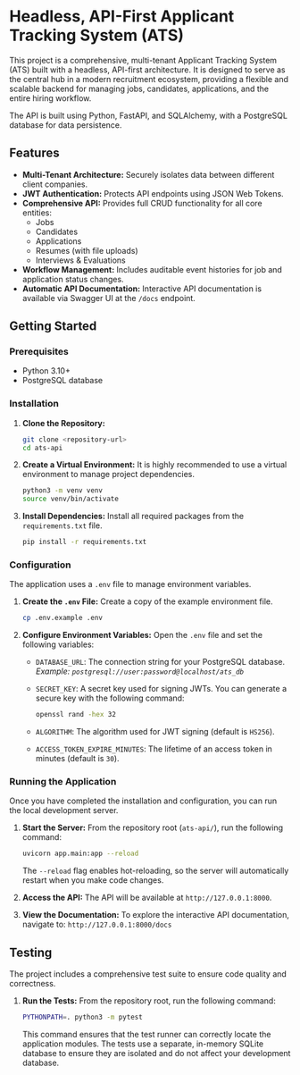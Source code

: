 # Headless, API-First Applicant Tracking System (ATS)

This project is a comprehensive, multi-tenant Applicant Tracking System (ATS) built with a headless, API-first architecture. It is designed to serve as the central hub in a modern recruitment ecosystem, providing a flexible and scalable backend for managing jobs, candidates, applications, and the entire hiring workflow.

The API is built using Python, FastAPI, and SQLAlchemy, with a PostgreSQL database for data persistence.

## Features

- **Multi-Tenant Architecture:** Securely isolates data between different client companies.
- **JWT Authentication:** Protects API endpoints using JSON Web Tokens.
- **Comprehensive API:** Provides full CRUD functionality for all core entities:
    - Jobs
    - Candidates
    - Applications
    - Resumes (with file uploads)
    - Interviews & Evaluations
- **Workflow Management:** Includes auditable event histories for job and application status changes.
- **Automatic API Documentation:** Interactive API documentation is available via Swagger UI at the `/docs` endpoint.

## Getting Started

### Prerequisites

- Python 3.10+
- PostgreSQL database

### Installation

1.  **Clone the Repository:**
    ```bash
    git clone <repository-url>
    cd ats-api
    ```

2.  **Create a Virtual Environment:**
    It is highly recommended to use a virtual environment to manage project dependencies.
    ```bash
    python3 -m venv venv
    source venv/bin/activate
    ```

3.  **Install Dependencies:**
    Install all required packages from the `requirements.txt` file.
    ```bash
    pip install -r requirements.txt
    ```

### Configuration

The application uses a `.env` file to manage environment variables.

1.  **Create the `.env` File:**
    Create a copy of the example environment file.
    ```bash
    cp .env.example .env
    ```

2.  **Configure Environment Variables:**
    Open the `.env` file and set the following variables:

    - `DATABASE_URL`: The connection string for your PostgreSQL database.
      *Example: `postgresql://user:password@localhost/ats_db`*

    - `SECRET_KEY`: A secret key used for signing JWTs. You can generate a secure key with the following command:
      ```bash
      openssl rand -hex 32
      ```

    - `ALGORITHM`: The algorithm used for JWT signing (default is `HS256`).
    - `ACCESS_TOKEN_EXPIRE_MINUTES`: The lifetime of an access token in minutes (default is `30`).

### Running the Application

Once you have completed the installation and configuration, you can run the local development server.

1.  **Start the Server:**
    From the repository root (`ats-api/`), run the following command:
    ```bash
    uvicorn app.main:app --reload
    ```
    The `--reload` flag enables hot-reloading, so the server will automatically restart when you make code changes.

2.  **Access the API:**
    The API will be available at `http://127.0.0.1:8000`.

3.  **View the Documentation:**
    To explore the interactive API documentation, navigate to:
    `http://127.0.0.1:8000/docs`

## Testing

The project includes a comprehensive test suite to ensure code quality and correctness.

1.  **Run the Tests:**
    From the repository root, run the following command:
    ```bash
    PYTHONPATH=. python3 -m pytest
    ```
    This command ensures that the test runner can correctly locate the application modules. The tests use a separate, in-memory SQLite database to ensure they are isolated and do not affect your development database.
